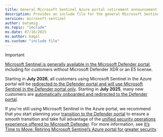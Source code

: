 ```yaml
---
title: General Microsoft Sentinel Azure portal retirement announcement, with extra formatting.
description: Provides an include file for the general Microsoft Sentinel Azure portal retirement announcement, with extra formatting.
services: microsoft-sentinel
author: batamig
ms.topic: "include"
ms.date: 07/16/2025
ms.author: bagol
ms.custom: "include file"
---
```


> [!IMPORTANT]
> [Microsoft Sentinel is generally available in the Microsoft Defender portal](../microsoft-sentinel-defender-portal.md), including for customers without Microsoft Defender XDR or an E5 license. 
>
> Starting in **July 2026**, all customers using Microsoft Sentinel in the Azure portal will be [redirected to the Defender portal and will use Microsoft Sentinel in the Defender portal only](../overview.md#microsoft-sentinel-in-the-azure-portal-retirement-timeline). Starting in **July 2025**, many new customers are [automatically onboarded and redirected to the Defender portal](../overview.md#changes-for-new-customers-starting-july-2025).
>
> If you're still using Microsoft Sentinel in the Azure portal, we recommend that you start planning your [transition to the Defender portal](../move-to-defender.md) to ensure a smooth transition and take full advantage of the [unified security operations experience offered by Microsoft Defender](/unified-secops-platform/overview-unified-security). For more information, see [It’s Time to Move: Retiring Microsoft Sentinel’s Azure portal for greater security](https://techcommunity.microsoft.com/blog/microsoft-security-blog/planning-your-move-to-microsoft-defender-portal-for-all-microsoft-sentinel-custo/4428613).

